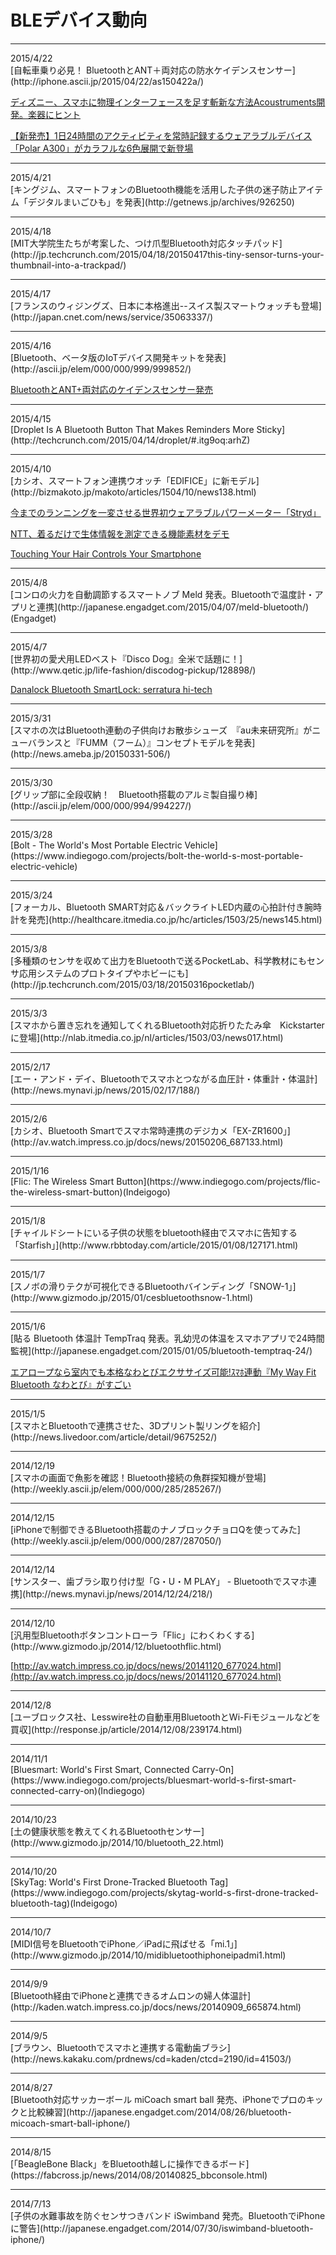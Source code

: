 # BLEデバイス動向
<hr>
2015/4/22<br>
[自転車乗り必見！ BluetoothとANT＋両対応の防水ケイデンスセンサー](http://iphone.ascii.jp/2015/04/22/as150422a/)

[ディズニー、スマホに物理インターフェースを足す斬新な方法Acoustruments開発。楽器にヒント](http://japanese.engadget.com/2015/04/21/acoustruments/)

[【新発売】1日24時間のアクティビティを常時記録するウェアラブルデバイス「Polar A300」がカラフルな6色展開で新登場](http://www.sankei-kansai.com/press/post.php?basename=000000002.000011434.html)

<hr>
2015/4/21<br>
[キングジム、スマートフォンのBluetooth機能を活用した子供の迷子防止アイテム「デジタルまいごひも」を発表](http://getnews.jp/archives/926250)
<hr>
2015/4/18<br>
[MIT大学院生たちが考案した、つけ爪型Bluetooth対応タッチパッド](http://jp.techcrunch.com/2015/04/18/20150417this-tiny-sensor-turns-your-thumbnail-into-a-trackpad/)
<hr>
2015/4/17<br>
[フランスのウィジングズ、日本に本格進出--スイス製スマートウォッチも登場](http://japan.cnet.com/news/service/35063337/)

<hr>
2015/4/16<br>
[Bluetooth、ベータ版のIoTデバイス開発キットを発表](http://ascii.jp/elem/000/000/999/999852/)

[BluetoothとANT+両対応のケイデンスセンサー発売](http://k-tai.impress.co.jp/docs/news/20150416_698154.html)

<hr>
2015/4/15<br>
[Droplet Is A Bluetooth Button That Makes Reminders More Sticky](http://techcrunch.com/2015/04/14/droplet/#.itg9oq:arhZ)
<hr>
2015/4/10<br>
[カシオ、スマートフォン連携ウオッチ「EDIFICE」に新モデル](http://bizmakoto.jp/makoto/articles/1504/10/news138.html)

[今までのランニングを一変させる世界初ウェアラブルパワーメーター「Stryd」](http://gigazine.net/news/20150410-stryd/)

[NTT、着るだけで生体情報を測定できる機能素材をデモ](http://news.biglobe.ne.jp/it/0410/rbb_150410_3533240479.html)

[Touching Your Hair Controls Your Smartphone](http://news.discovery.com/tech/gear-and-gadgets/touching-your-hair-controls-your-smartphone-150410.htm)

<hr>
2015/4/8<br>
[コンロの火力を自動調節するスマートノブ Meld 発表。Bluetoothで温度計・アプリと連携](http://japanese.engadget.com/2015/04/07/meld-bluetooth/)
 (Engadget)
<hr>
2015/4/7<br>
[世界初の愛犬用LEDベスト『Disco Dog』全米で話題に！](http://www.qetic.jp/life-fashion/discodog-pickup/128898/)

[Danalock Bluetooth SmartLock: serratura hi-tech](http://www.gadgetblog.it/post/148642/danalock-bluetooth-smartlock-serratura-hi-tech)
<hr>
2015/3/31<br>
[スマホの次はBluetooth連動の子供向けお散歩シューズ　『au未来研究所』がニューバランスと『FUMM（フーム）』コンセプトモデルを発表](http://news.ameba.jp/20150331-506/)
<hr>
2015/3/30<br>
[グリップ部に全段収納！　Bluetooth搭載のアルミ製自撮り棒](http://ascii.jp/elem/000/000/994/994227/)
<hr>
2015/3/28<br>
[Bolt - The World's Most Portable Electric Vehicle](https://www.indiegogo.com/projects/bolt-the-world-s-most-portable-electric-vehicle)
<hr>
2015/3/24<br>
[フォーカル、Bluetooth SMART対応＆バックライトLED内蔵の心拍計付き腕時計を発売](http://healthcare.itmedia.co.jp/hc/articles/1503/25/news145.html)
<hr>
2015/3/8<br>
[多種類のセンサを収めて出力をBluetoothで送るPocketLab、科学教材にもセンサ応用システムのプロトタイプやホビーにも](http://jp.techcrunch.com/2015/03/18/20150316pocketlab/)
<hr>
2015/3/3<br>
[スマホから置き忘れを通知してくれるBluetooth対応折りたたみ傘　Kickstarterに登場](http://nlab.itmedia.co.jp/nl/articles/1503/03/news017.html)
<hr>
2015/2/17<br>
[エー・アンド・デイ、Bluetoothでスマホとつながる血圧計・体重計・体温計](http://news.mynavi.jp/news/2015/02/17/188/)
<hr>
2015/2/6<br>
[カシオ、Bluetooth Smartでスマホ常時連携のデジカメ「EX-ZR1600」](http://av.watch.impress.co.jp/docs/news/20150206_687133.html)
<hr>
2015/1/16<br>
[Flic: The Wireless Smart Button](https://www.indiegogo.com/projects/flic-the-wireless-smart-button)(Indeigogo)
<hr>
2015/1/8<br>
[チャイルドシートにいる子供の状態をbluetooth経由でスマホに告知する「Starfish」](http://www.rbbtoday.com/article/2015/01/08/127171.html)
<hr>
2015/1/7<br>
[スノボの滑りテクが可視化できるBluetoothバインディング「SNOW-1」](http://www.gizmodo.jp/2015/01/cesbluetoothsnow-1.html)

<hr>
2015/1/6<br>
[貼る Bluetooth 体温計 TempTraq 発表。乳幼児の体温をスマホアプリで24時間監視](http://japanese.engadget.com/2015/01/05/bluetooth-temptraq-24/)

[エアロープなら室内でも本格なわとびエクササイズ可能!ｽﾏﾎ連動『My Way Fit Bluetooth なわとび』がすごい](http://www.shin-shouhin.com/2015/01/06/mywayfitbluetooth/)

<hr>
2015/1/5<br>
[スマホとBluetoothで連携させた、3Dプリント製リングを紹介](http://news.livedoor.com/article/detail/9675252/)
<hr>
2014/12/19<br>
[スマホの画面で魚影を確認！Bluetooth接続の魚群探知機が登場](http://weekly.ascii.jp/elem/000/000/285/285267/)
<hr>
2014/12/15<br>
[iPhoneで制御できるBluetooth搭載のナノブロックチョロQを使ってみた](http://weekly.ascii.jp/elem/000/000/287/287050/)

<hr>
2014/12/14<br>
[サンスター、歯ブラシ取り付け型「G・U・M PLAY」 - Bluetoothでスマホ連携](http://news.mynavi.jp/news/2014/12/24/218/)
<hr>
2014/12/10<br>
[汎用型Bluetoothボタンコントローラ「Flic」にわくわくする](http://www.gizmodo.jp/2014/12/bluetoothflic.html)

[http://av.watch.impress.co.jp/docs/news/20141120_677024.html](http://av.watch.impress.co.jp/docs/news/20141120_677024.html)
<hr>
2014/12/8<br>
[ユーブロックス社、Lesswire社の自動車用BluetoothとWi-Fiモジュールなどを買収](http://response.jp/article/2014/12/08/239174.html)
<hr>
2014/11/1<br>
[Bluesmart: World's First Smart, Connected Carry-On](https://www.indiegogo.com/projects/bluesmart-world-s-first-smart-connected-carry-on)(Indiegogo)
<hr>
2014/10/23<br>
[土の健康状態を教えてくれるBluetoothセンサー](http://www.gizmodo.jp/2014/10/bluetooth_22.html)
<hr>
2014/10/20<br>
[SkyTag: World's First Drone-Tracked Bluetooth Tag](https://www.indiegogo.com/projects/skytag-world-s-first-drone-tracked-bluetooth-tag)(Indeigogo)

<hr>
2014/10/7<br>
[MIDI信号をBluetoothでiPhone／iPadに飛ばせる「mi.1」](http://www.gizmodo.jp/2014/10/midibluetoothiphoneipadmi1.html)
<hr>
2014/9/9<br>
[Bluetooth経由でiPhoneと連携できるオムロンの婦人体温計](http://kaden.watch.impress.co.jp/docs/news/20140909_665874.html)
<hr>
2014/9/5<br>
[ブラウン、Bluetoothでスマホと連携する電動歯ブラシ](http://news.kakaku.com/prdnews/cd=kaden/ctcd=2190/id=41503/)
<hr>
2014/8/27<br>
[Bluetooth対応サッカーボール miCoach smart ball 発売、iPhoneでプロのキックと比較練習](http://japanese.engadget.com/2014/08/26/bluetooth-micoach-smart-ball-iphone/)
<hr>
2014/8/15<br>
[「BeagleBone Black」をBluetooth越しに操作できるボード](https://fabcross.jp/news/2014/08/20140825_bbconsole.html)

<hr>
2014/7/13<br>
[子供の水難事故を防ぐセンサつきバンド iSwimband 発売。BluetoothでiPhoneに警告](http://japanese.engadget.com/2014/07/30/iswimband-bluetooth-iphone/)